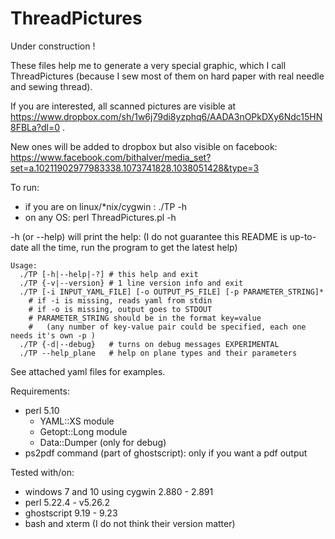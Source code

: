 # ThreadPictures 

Under construction !

These files help me to generate a very special graphic, which I call ThreadPictures (because I sew most of them on hard paper with real needle and sewing thread).

If you are interested, all scanned pictures are visible at https://www.dropbox.com/sh/1w6j79di8yzphq6/AADA3nOPkDXy6Ndc15HN8FBLa?dl=0 .

New ones will be added to dropbox but also visible on facebook: https://www.facebook.com/bithalver/media_set?set=a.10211902977983338.1073741828.1038051428&type=3

To run:
 - if you are on linux/*nix/cygwin : ./TP -h
 - on any OS: perl ThreadPictures.pl -h

 -h (or --help) will print the help:
(I do not guarantee this README is up-to-date all the time, run the program to get the latest help)
```
Usage:
  ./TP [-h|--help|-?] # this help and exit
  ./TP {-v|--version} # 1 line version info and exit
  ./TP [-i INPUT_YAML_FILE] [-o OUTPUT_PS_FILE] [-p PARAMETER_STRING]*
    # if -i is missing, reads yaml from stdin
    # if -o is missing, output goes to STDOUT
    # PARAMETER_STRING should be in the format key=value
    #   (any number of key-value pair could be specified, each one needs it's own -p )
  ./TP {-d|--debug}   # turns on debug messages EXPERIMENTAL
  ./TP --help_plane   # help on plane types and their parameters
```

See attached yaml files for examples.

Requirements:
 - perl 5.10
   - YAML::XS module
   - Getopt::Long module
   - Data::Dumper (only for debug)
 - ps2pdf command (part of ghostscript): only if you want a pdf output

Tested with/on:
  - windows 7 and 10 using cygwin 2.880 - 2.891
  - perl 5.22.4 - v5.26.2
  - ghostscript 9.19 - 9.23
  - bash and xterm (I do not think their version matter)
